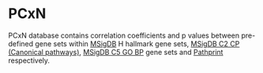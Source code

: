 # PCxN

PCxN database contains correlation coefficients and p values between pre-defined gene sets within [MSigDB](http://software.broadinstitute.org/gsea/msigdb/index.jsp) H hallmark gene sets, [MSigDB C2 CP (Canonical pathways)](http://software.broadinstitute.org/gsea/msigdb/index.jsp), [MSigDB C5 GO BP](http://software.broadinstitute.org/gsea/msigdb/index.jsp) gene sets and [Pathprint](http://genomemedicine.biomedcentral.com/articles/10.1186/gm472) respectively.
